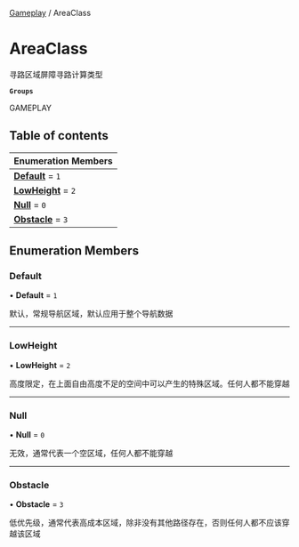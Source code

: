 [Gameplay](../groups/Gameplay.Gameplay.md) / AreaClass

# AreaClass <Badge type="tip" text="Enumeration" /> <Score text="AreaClass" />

寻路区域屏障寻路计算类型

**`Groups`**

GAMEPLAY

## Table of contents

| Enumeration Members |
| :-----|
| **[Default](Gameplay.AreaClass.md#default)** = ``1`` <br> |
| **[LowHeight](Gameplay.AreaClass.md#lowheight)** = ``2`` <br> |
| **[Null](Gameplay.AreaClass.md#null)** = ``0`` <br> |
| **[Obstacle](Gameplay.AreaClass.md#obstacle)** = ``3`` <br> |

## Enumeration Members

### Default <Score text="Default" /> 

• **Default** = ``1``

默认，常规导航区域，默认应用于整个导航数据

___

### LowHeight <Score text="LowHeight" /> 

• **LowHeight** = ``2``

高度限定，在上面自由高度不足的空间中可以产生的特殊区域。任何人都不能穿越

___

### Null <Score text="Null" /> 

• **Null** = ``0``

无效，通常代表一个空区域，任何人都不能穿越

___

### Obstacle <Score text="Obstacle" /> 

• **Obstacle** = ``3``

低优先级，通常代表高成本区域，除非没有其他路径存在，否则任何人都不应该穿越该区域
